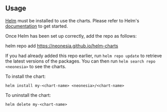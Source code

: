 ## Usage

[Helm](https://helm.sh) must be installed to use the charts.  Please refer to
Helm's [documentation](https://helm.sh/docs) to get started.

Once Helm has been set up correctly, add the repo as follows:

  helm repo add <neonesia> https://neonesia.github.io/helm-charts

If you had already added this repo earlier, run `helm repo update` to retrieve
the latest versions of the packages.  You can then run `helm search repo
<neonesia>` to see the charts.

To install the <chart-name> chart:

    helm install my-<chart-name> <neonesia>/<chart-name>

To uninstall the chart:

    helm delete my-<chart-name>
